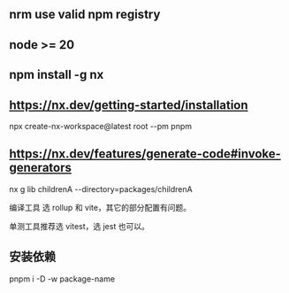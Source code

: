 
## nrm use valid npm registry

## node >= 20

## npm install -g nx


## https://nx.dev/getting-started/installation

npx create-nx-workspace@latest root --pm pnpm


## https://nx.dev/features/generate-code#invoke-generators

nx g lib childrenA --directory=packages/childrenA


编译工具 选 rollup 和 vite，其它的部分配置有问题。

单测工具推荐选 vitest，选 jest 也可以。


## 安装依赖

pnpm i -D -w  package-name

